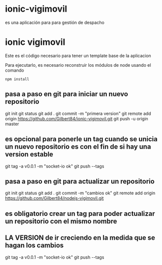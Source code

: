 # ionic-vigimovil
es una aplicación para  para gestión de despacho


# ionic vigimovil

Este es el código necesario para tener un template base de la aplicacion

Para ejecutarlo, es necesario reconstruir los módulos de node usando el comando

```
npm install
```


## pasa a paso en git para iniciar un nuevo repositorio

git init
git status
git add .
git commit -m "primera version"
git remote add origin https://github.com/Gilbert84/ionic-vigimovil.git
git push -u origin master

## es opcional para ponerle un tag cuando se unicia un nuevo repositorio es con el fin de si hay una version estable
git tag -a v0.0.1 -m "socket-io ok"
git push --tags

## pasa a paso en git para actualizar un repositorio

git init
git status
git add .
git commit -m "cambios ok"
git remote add origin https://github.com/Gilbert84/nodejs-vigimovil.git

## es obligatorio crear un tag para poder actualizar un repositorio con el mismo nombre
## LA VERSION de ir creciendo en la medida que se hagan los cambios

git tag -a v0.0.1 -m "socket-io ok" 
git push --tags
